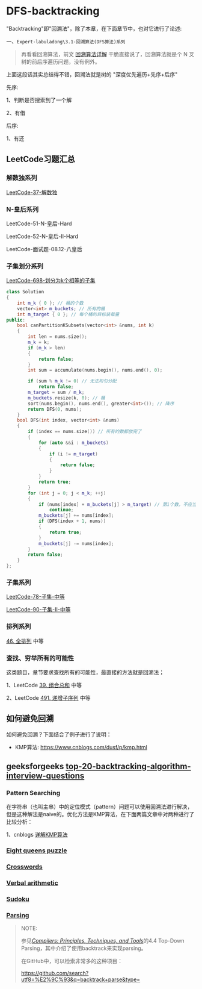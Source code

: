 # DFS-backtracking

"Backtracking"即"回溯法"，除了本章，在下面章节中，也对它进行了论述:

一、`Expert-labuladong\3.1-回溯算法(DFS算法)系列`

> 再看看回溯算法，前文 [回溯算法详解](http://mp.weixin.qq.com/s?__biz=MzAxODQxMDM0Mw==&mid=2247484709&idx=1&sn=1c24a5c41a5a255000532e83f38f2ce4&chksm=9bd7fb2daca0723be888b30345e2c5e64649fc31a00b05c27a0843f349e2dd9363338d0dac61&scene=21#wechat_redirect) 干脆直接说了，回溯算法就是个 N 叉树的前后序遍历问题，没有例外。

上面这段话其实总结得不错，回溯法就是树的 "深度优先遍历+先序+后序"

先序: 

1、判断是否搜索到了一个解

2、有借

后序:

1、有还

## LeetCode习题汇总

### 解数独系列

[LeetCode-37-解数独](https://leetcode.cn/problems/sudoku-solver/)



### N-皇后系列

LeetCode-51-N-皇后-Hard

LeetCode-52-N-皇后-II-Hard

LeetCode-面试题-08.12-八皇后



### 子集划分系列

[LeetCode-698-划分为k个相等的子集](https://leetcode.cn/problems/partition-to-k-equal-sum-subsets/)

```C++
class Solution
{
	int m_k { 0 }; // 桶的个数
	vector<int> m_buckets; // 所有的桶
	int m_target { 0 }; // 每个桶的目标装载量
public:
	bool canPartitionKSubsets(vector<int> &nums, int k)
	{
		int len = nums.size();
		m_k = k;
		if (m_k > len)
		{
			return false;
		}
		int sum = accumulate(nums.begin(), nums.end(), 0);

		if (sum % m_k != 0) // 无法均匀分配
			return false;
		m_target = sum / m_k;
		m_buckets.resize(k, 0); // 桶
		sort(nums.begin(), nums.end(), greater<int>()); // 降序
		return DFS(0, nums);
	}
	bool DFS(int index, vector<int> &nums)
	{
		if (index == nums.size()) // 所有的数都放完了
		{
			for (auto &&i : m_buckets)
			{
				if (i != m_target)
				{
					return false;
				}
			}
			return true;
		}
		for (int j = 0; j < m_k; ++j)
		{
			if (nums[index] + m_buckets[j] > m_target) // 第i个数，不应当放入 m_buckets[j] 中
				continue;
			m_buckets[j] += nums[index];
			if (DFS(index + 1, nums))
			{
				return true;
			}
			m_buckets[j] -= nums[index];
		}
		return false;
	}
};
```



### 子集系列

[LeetCode-78-子集-中等](https://leetcode.cn/problems/subsets/)

[LeetCode-90-子集-II-中等](https://leetcode.cn/problems/subsets-ii/) 



### 排列系列

[46. 全排列](https://leetcode.cn/problems/permutations/) 中等



### 查找、穷举所有的可能性

这类题目，章节要求查找所有的可能性，最直接的方法就是回溯法；

1、LeetCode [39. 组合总和](https://leetcode.cn/problems/combination-sum/) 中等

2、LeetCode [491. 递增子序列](https://leetcode.cn/problems/increasing-subsequences/) 中等





## 如何避免回溯

如何避免回溯？下面结合了例子进行了说明：

- KMP算法: https://www.cnblogs.com/dusf/p/kmp.html





## geeksforgeeks [top-20-backtracking-algorithm-interview-questions](https://www.geeksforgeeks.org/top-20-backtracking-algorithm-interview-questions/)



### Pattern Searching

在字符串（也叫主串）中的定位模式（pattern）问题可以使用回溯法进行解决，但是这种解法是naive的。优化方法是KMP算法，在下面两篇文章中对两种进行了比较分析：

1、cnblogs [详解KMP算法](https://www.cnblogs.com/yjiyjige/p/3263858.html)



### [Eight queens puzzle](https://en.wikipedia.org/wiki/Eight_queens_puzzle)



### [Crosswords](https://en.wikipedia.org/wiki/Crosswords)



### [Verbal arithmetic](https://en.wikipedia.org/wiki/Verbal_arithmetic)



### [Sudoku](https://en.wikipedia.org/wiki/Algorithmics_of_sudoku)



### [Parsing](https://en.wikipedia.org/wiki/Parsing) 

> NOTE:
>
> 参见[*Compilers: Principles, Techniques, and Tools*](https://en.wikipedia.org/wiki/Compilers:_Principles,_Techniques,_and_Tools)的4.4 Top-Down Parsing，其中介绍了使用backtrack来实现parsing。
>
> 在GitHub中，可以检索非常多的这种项目：
>
> https://github.com/search?utf8=%E2%9C%93&q=backtrack+parse&type=


